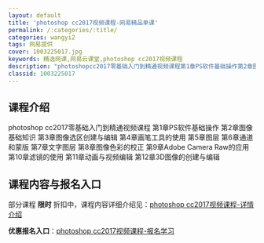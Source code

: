 ```yaml
---
layout: default
title: 'photoshop cc2017视频课程-网易精品单课'
permalink: /:categories/:title/
categories: wangyi2
tags: 网易提供
cover: 1003225017.jpg
keywords: 精选网课,网易云课堂,photoshop cc2017视频课程
description: "photoshopcc2017零基础入门到精通视频课程第1章PS软件基础操作第2章图像基础知识第3章图像选区创建与编辑第4章画笔工具的使用第5章图层第6章通道和蒙版第7章文字图层第8章图像色"
classid: 1003225017
---
```


## 课程介绍

photoshop cc2017零基础入门到精通视频课程
第1章PS软件基础操作
第2章图像基础知识
第3章图像选区创建与编辑
第4章画笔工具的使用
第5章图层
第6章通道和蒙版
第7章文字图层
第8章图像色彩的校正
第9章Adobe Camera Raw的应用
第10章滤镜的使用
第11章动画与视频编辑
第12章3D图像的创建与编辑

## 课程内容与报名入口

部分课程 **限时** 折扣中，课程内容详细介绍见：[photoshop cc2017视频课程-详情介绍](https://study.163.com/course/introduction/1003225017.htm?share=1&shareId=1025206652&utm_campaign=share&utm_medium=iphoneShare&utm_source=&utm_u=1025206652)

**优惠报名入口**：[photoshop cc2017视频课程-报名学习](https://study.163.com/course/introduction/1003225017.htm?share=1&shareId=1025206652&utm_campaign=share&utm_medium=iphoneShare&utm_source=&utm_u=1025206652)


